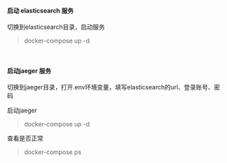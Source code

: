 #### 启动 elasticsearch 服务

切换到elasticsearch目录，启动服务

> docker-compose up -d

<br>

#### 启动jaeger 服务

切换到jaeger目录，打开.env环境变量，填写elasticsearch的url、登录账号、密码

启动jaeger

> docker-compose up -d

查看是否正常

> docker-compose ps

